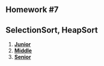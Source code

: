 Homework #7
---
## SelectionSort, HeapSort

1. **[Junior](junior/README.md)**
2. **[Middle](middle/README.md)**
3. **[Senior](senior/README.md)**